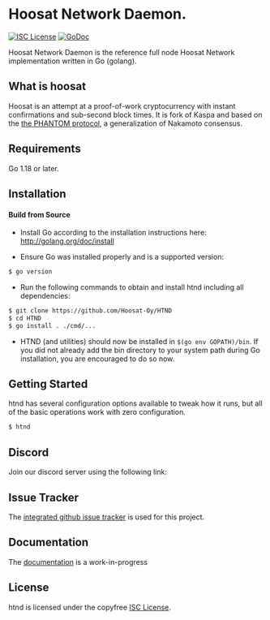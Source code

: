 
Hoosat Network Daemon. 
====

[![ISC License](http://img.shields.io/badge/license-ISC-blue.svg)](https://choosealicense.com/licenses/isc/)
[![GoDoc](https://img.shields.io/badge/godoc-reference-blue.svg)](http://godoc.org/github.com/hoosatnet/htnd)

Hoosat Network Daemon is the reference full node Hoosat Network implementation written in Go (golang).

## What is hoosat

Hoosat is an attempt at a proof-of-work cryptocurrency with instant confirmations and sub-second block times. It is fork of Kaspa and based on the [the PHANTOM protocol](https://eprint.iacr.org/2018/104.pdf), a generalization of Nakamoto consensus. 

## Requirements

Go 1.18 or later.

## Installation

#### Build from Source

- Install Go according to the installation instructions here:
  http://golang.org/doc/install

- Ensure Go was installed properly and is a supported version:

```bash
$ go version
```

- Run the following commands to obtain and install htnd including all dependencies:

```bash
$ git clone https://github.com/Hoosat-Oy/HTND
$ cd HTND
$ go install . ./cmd/...
```

- HTND (and utilities) should now be installed in `$(go env GOPATH)/bin`. If you did
  not already add the bin directory to your system path during Go installation,
  you are encouraged to do so now.


## Getting Started

htnd has several configuration options available to tweak how it runs, but all
of the basic operations work with zero configuration.

```bash
$ htnd
```

## Discord
Join our discord server using the following link: 

## Issue Tracker

The [integrated github issue tracker](https://github.com/Hoosat-Oy/HTND/issues)
is used for this project.


## Documentation

The [documentation](https://github.com//Hoosat-Oy/docs) is a work-in-progress

## License

htnd is licensed under the copyfree [ISC License](https://choosealicense.com/licenses/isc/).
